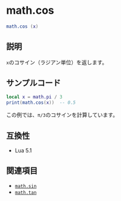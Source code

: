 # math.cos

```lua
math.cos (x)
```

## 説明

`x`のコサイン（ラジアン単位）を返します。

## サンプルコード

```lua
local x = math.pi / 3
print(math.cos(x))  -- 0.5
```

この例では、`π/3`のコサインを計算しています。

## 互換性

- Lua 5.1

## 関連項目

- [`math.sin`](sin.md)
- [`math.tan`](tan.md)